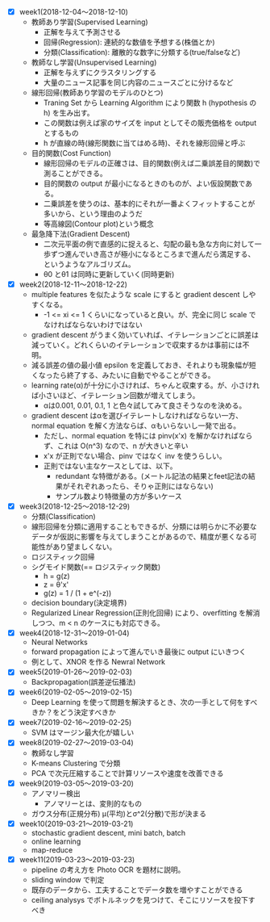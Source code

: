 - [x] week1(2018-12-04〜2018-12-10)
  - 教師あり学習(Supervised Learning)
    - 正解を与えて予測させる
    - 回帰(Regression): 連続的な数値を予想する(株価とか)
    - 分類(Classification): 離散的な数字に分類する(true/falseなど)
  - 教師なし学習(Unsupervised Learning)
    - 正解を与えずにクラスタリングする
    - 大量のニュース記事を同じ内容のニュースごとに分けるなど
  - 線形回帰(教師あり学習のモデルのひとつ)
    - Traning Set から Learning Algorithm により関数 h (hypothesis の h) を生み出す。
    - この関数は例えば家のサイズを input としてその販売価格を output とするもの
    - h が直線の時(線形関数に当てはめる時)、それを線形回帰と呼ぶ
  - 目的関数(Cost Function)
    - 線形回帰のモデルの正確さは、目的関数(例えば二乗誤差目的関数)で測ることができる。
    - 目的関数の output が最小になるときのものが、よい仮設関数である。
    - 二乗誤差を使うのは、基本的にそれが一番よくフィットすることが多いから、という理由のようだ
    - 等高線図(Contour plot)という概念
  - 最急降下法(Gradient Descent)
    - 二次元平面の例で直感的に捉えると、勾配の最も急な方向に対して一歩ずつ進んでいき高さが極小になるところまで進んだら満足する、というようなアルゴリズム。
    - θ0 とθ1 は同時に更新していく(同時更新)
- [x] week2(2018-12-11〜2018-12-22)
  - multiple features を似たような scale にすると gradient descent しやすくなる。
    - -1 <= xi <= 1 くらいになっていると良い。が、完全に同じ scale でなければならないわけではない
  - gradient descent がうまく効いていれば、イテレーションごとに誤差は減っていく。どれくらいのイテレーションで収束するかは事前には不明。
  - 減る誤差の値の最小値 epsilon を定義しておき、それよりも現象幅が短くなったら終了する、みたいに自動でやることができる。
  - learning rate(α)が十分に小さければ、ちゃんと収束する。が、小さければ小さいほど、イテレーション回数が増えてしまう。
    - αは0.001, 0.01, 0.1, 1 と色々試してみて良さそうなのを決める。
  - gradient descent はαを選びイテレートしなければならない一方、normal equation を解く方法ならば、αもいらないし一発で出る。
    - ただし、normal equation を特には pinv(x'x) を解かなければならず、これは O(n^3) なので、n が大きいと辛い
    - x'x が正則でない場合、pinv ではなく inv を使うらしい。
    - 正則ではない主なケースとしては、以下。
      - redundant な特徴がある。(メートル記法の結果とfeet記法の結果がそれぞれあったら、そりゃ正則にはならない)
      - サンプル数より特徴量の方が多いケース
- [x] week3(2018-12-25〜2018-12-29)
  - 分類(Classification)
  - 線形回帰を分類に適用することもできるが、分類には明らかに不必要なデータが仮説に影響を与えてしまうことがあるので、精度が悪くなる可能性があり望ましくない。
  - ロジスティック回帰
  - シグモイド関数(== ロジスティック関数)
    - h = g(z)
    - z = θ'x'
    - g(z) = 1 / (1 + e^(-z))
  - decision boundary(決定境界)
  - Regularized Linear Regression(正則化回帰) により、overfitting を解消しつつ、m < n のケースにも対応できる。
- [x] week4(2018-12-31〜2019-01-04)
  - Neural Networks
  - forward propagation によって進んでいき最後に output にいきつく
  - 例として、XNOR を作る Newral Network
- [x] week5(2019-01-26〜2019-02-03)
  - Backpropagation(誤差逆伝播法)
- [x] week6(2019-02-05〜2019-02-15)
  - Deep Learning を使って問題を解決するとき、次の一手として何をすべきか？をどう決定すべきか
- [x] week7(2019-02-16〜2019-02-25)
  - SVM はマージン最大化が嬉しい
- [x] week8(2019-02-27〜2019-03-04)
  - 教師なし学習
  - K-means Clustering で分類
  - PCA で次元圧縮することで計算リソースや速度を改善できる
- [x] week9(2019-03-05〜2019-03-20)
  - アノマリー検出
    - アノマリーとは、変則的なもの
  - ガウス分布(正規分布) μ(平均)とσ^2(分散)で形が決まる
- [x] week10(2019-03-21〜2019-03-21)
  - stochastic gradient descent, mini batch, batch
  - online learning
  - map-reduce
- [x] week11(2019-03-23〜2019-03-23)
  - pipeline の考え方を Photo OCR を題材に説明。
  - sliding window で判定
  - 既存のデータから、工夫することでデータ数を増やすことができる
  - ceiling analysys でボトルネックを見つけて、そこにリソースを投下すべき
